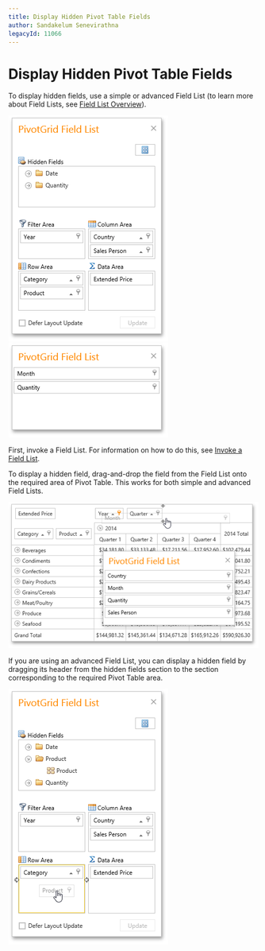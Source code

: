 ```yaml
---
title: Display Hidden Pivot Table Fields
author: Sandakelum Senevirathna
legacyId: 11066
---
```

# Display Hidden Pivot Table Fields
To display hidden fields, use a simple or advanced Field List  (to learn more about Field Lists, see [Field List Overview](../field-list-overview.md)).

![EU_ExcelFieldList](../../../images/img15860.png)&nbsp;&nbsp;![EU_SimpleFieldList](../../../images/img15873.png)

First, invoke a Field List. For information on how to do this, see [Invoke a Field List](../field-list/invoke-a-field-list.md).

To display a hidden field, drag-and-drop the field from the Field List onto the required area of Pivot Table. This works for both simple and advanced Field Lists.

![EU_FieldListShowSimple](../../../images/img15877.png)

If you are using an advanced Field List, you can display a hidden field by dragging its header from the hidden fields section to the section corresponding to the required Pivot Table area.

![EU_FieldListShow](../../../images/img15866.png)